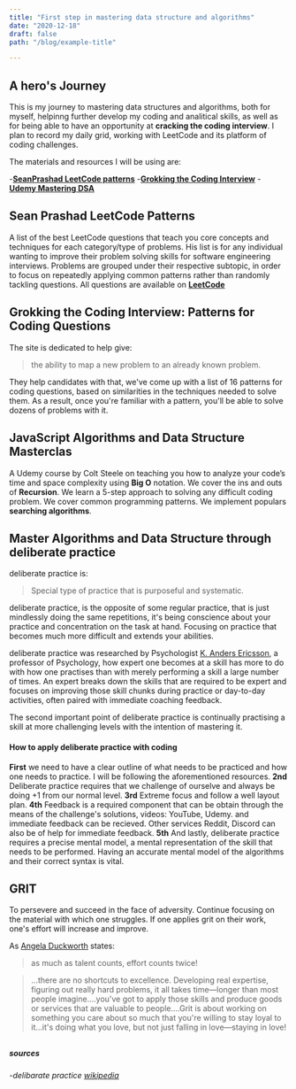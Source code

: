 ```yaml
---
title: "First step in mastering data structure and algorithms"
date: "2020-12-18"
draft: false
path: "/blog/example-title"

---
```

## A hero's Journey

This is my journey to mastering data structures and algorithms, both for myself,
helpinng further develop my coding and analitical skills, as well as for being able to have an opportunity at
**cracking the coding interview**. I plan to record my daily grid, working with
LeetCode and its platform of coding challenges.

The materials and resources I will be using are: 

-[**SeanPrashad LeetCode patterns**](https://seanprashad.com/leetcode-patterns/)
-[**Grokking the Coding Interview**](https://www.educative.io/courses/grokking-the-coding-interview)
-[**Udemy Mastering DSA**](https://seanprashad.com/leetcode-patterns/)



## Sean Prashad LeetCode Patterns

A list of the best LeetCode questions that teach you core concepts and techniques 
for each category/type of problems. His list is for any individual wanting to 
improve their problem solving skills for software engineering interviews.
Problems are grouped under their respective subtopic, in order to focus on repeatedly 
applying common patterns rather than randomly tackling questions.
All questions are available on [**LeetCode**](https://leetcode.com)



## Grokking the Coding Interview: Patterns for Coding Questions

The site is dedicated to help give:
> the ability to map a new problem to an already known problem.

They help candidates with that, we've come up with a list of 16 patterns for coding questions, based 
on similarities in the techniques needed to solve them. As a result, once you're familiar with a 
pattern, you'll be able to solve dozens of problems with it. 


## JavaScript Algorithms and Data Structure Masterclas

A Udemy course by Colt Steele on teaching you how to analyze your code’s time and space complexity 
using **Big O** notation.  We cover the ins and outs of **Recursion**.  We learn a 5-step approach to 
solving any difficult coding problem. We cover common programming patterns. We implement populars 
**searching algorithms**.


## Master Algorithms and Data Structure through deliberate practice

deliberate practice is: 
> Special type of practice that is purposeful and systematic. 


deliberate practice, is the opposite of some regular practice, that is just mindlessly doing the 
same repetitions, it's being conscience about your practice and concentration on the task at hand. 
Focusing on practice that becomes much more difficult and extends your abilities.

deliberate practice was researched by Psychologist [K. Anders Ericsson](https://en.wikipedia.org/wiki/K._Anders_Ericsson), 
a professor of Psychology,  how expert one becomes at a skill has more to do with how one practises than with merely 
performing a skill a large number of times. An expert breaks down the skills that are required to be expert and focuses on 
improving those skill chunks during practice or day-to-day activities, often paired with immediate coaching feedback.

The second important point of deliberate practice is continually practising a skill at more challenging levels with the 
intention of mastering it.

#### How to apply deliberate practice with coding

**First** we need to have a clear outline of what needs to be practiced and how one needs to practice. I will
be following the aforementioned resources.
**2nd** Deliberate practice requires that we challenge of ourselve and always be doing +1 from our normal level.
**3rd** Extreme focus and follow a well layout plan. **4th** Feedback is a required component that can be obtain 
through the means of the challenge's solutions, videos: YouTube, Udemy. and immediate feedback can be recieved.
Other services Reddit, Discord can also be of help for immediate feedback. **5th** And lastly, deliberate practice
requires a precise mental model, a mental representation of the skill that needs to be performed. Having an accurate
mental model of the algorithms and their correct syntax is vital.


## GRIT

To persevere and succeed in the face of adversity. Continue focusing on the material with which one struggles.
If one applies grit on their work, one's effort will increase and improve. 

As [Angela Duckworth](https://en.wikipedia.org/wiki/Angela_Duckworth) states:
> as much as talent counts, effort counts twice!

> ...there are no shortcuts to excellence. Developing real expertise, figuring out really hard problems, it all takes time―longer than most people imagine....you've got to apply those skills and produce goods or services that are valuable to people....Grit is about working on something you care about so much that you're willing to stay loyal to it...it's doing what you love, but not just falling in love―staying in love!

##

##### sources

###### -delibarate practice [wikipedia](https://en.wikipedia.org/wiki/Practice_(learning_method)#Deliberate_practice)